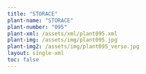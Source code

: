 ```yaml
---
title: "STORACE"
plant-name: "STORACE"
plant-number: "095"
plant-xml: /assets/xml/plant095.xml
plant-img: /assets/img/plant095.jpg
plant-img2: /assets/img/plant095_verso.jpg
layout: single-xml
toc: false
---
```

